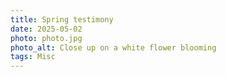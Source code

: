 ```yaml
---
title: Spring testimony
date: 2025-05-02
photo: photo.jpg
photo_alt: Close up on a white flower blooming
tags: Misc
---
```

